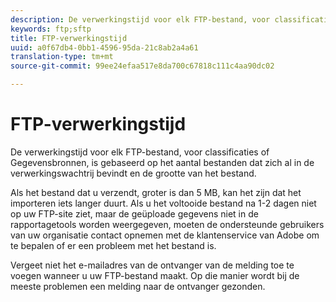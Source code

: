 ```yaml
---
description: De verwerkingstijd voor elk FTP-bestand, voor classificaties of Gegevensbronnen, is gebaseerd op het aantal bestanden dat zich al in de verwerkingswachtrij bevindt en de grootte van het bestand.
keywords: ftp;sftp
title: FTP-verwerkingstijd
uuid: a0f67db4-0bb1-4596-95da-21c8ab2a4a61
translation-type: tm+mt
source-git-commit: 99ee24efaa517e8da700c67818c111c4aa90dc02

---
```



# FTP-verwerkingstijd

De verwerkingstijd voor elk FTP-bestand, voor classificaties of Gegevensbronnen, is gebaseerd op het aantal bestanden dat zich al in de verwerkingswachtrij bevindt en de grootte van het bestand.

Als het bestand dat u verzendt, groter is dan 5 MB, kan het zijn dat het importeren iets langer duurt. Als u het voltooide bestand na 1-2 dagen niet op uw FTP-site ziet, maar de geüploade gegevens niet in de rapportagetools worden weergegeven, moeten de ondersteunde gebruikers van uw organisatie contact opnemen met de klantenservice van Adobe om te bepalen of er een probleem met het bestand is.

Vergeet niet het e-mailadres van de ontvanger van de melding toe te voegen wanneer u uw FTP-bestand maakt. Op die manier wordt bij de meeste problemen een melding naar de ontvanger gezonden.
